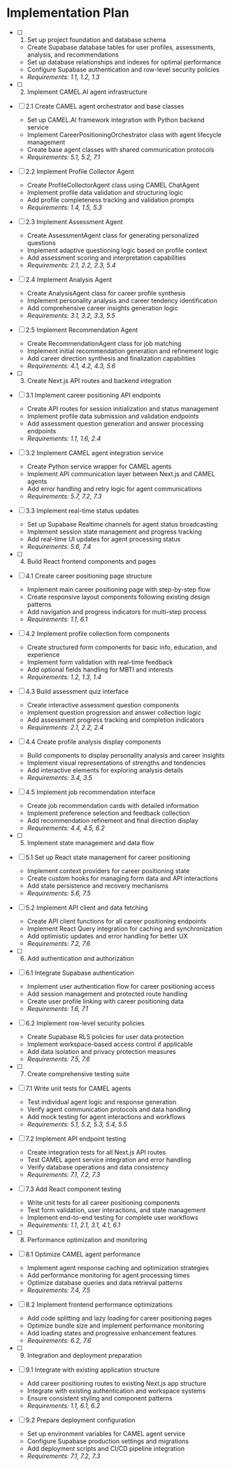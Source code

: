 # Implementation Plan

- [ ] 1. Set up project foundation and database schema
  - Create Supabase database tables for user profiles, assessments, analysis, and recommendations
  - Set up database relationships and indexes for optimal performance
  - Configure Supabase authentication and row-level security policies
  - _Requirements: 1.1, 1.2, 1.3_

- [ ] 2. Implement CAMEL.AI agent infrastructure
- [ ] 2.1 Create CAMEL agent orchestrator and base classes
  - Set up CAMEL.AI framework integration with Python backend service
  - Implement CareerPositioningOrchestrator class with agent lifecycle management
  - Create base agent classes with shared communication protocols
  - _Requirements: 5.1, 5.2, 7.1_

- [ ] 2.2 Implement Profile Collector Agent
  - Create ProfileCollectorAgent class using CAMEL ChatAgent
  - Implement profile data validation and structuring logic
  - Add profile completeness tracking and validation prompts
  - _Requirements: 1.4, 1.5, 5.3_

- [ ] 2.3 Implement Assessment Agent
  - Create AssessmentAgent class for generating personalized questions
  - Implement adaptive questioning logic based on profile context
  - Add assessment scoring and interpretation capabilities
  - _Requirements: 2.1, 2.2, 2.3, 5.4_

- [ ] 2.4 Implement Analysis Agent
  - Create AnalysisAgent class for career profile synthesis
  - Implement personality analysis and career tendency identification
  - Add comprehensive career insights generation logic
  - _Requirements: 3.1, 3.2, 3.3, 5.5_

- [ ] 2.5 Implement Recommendation Agent
  - Create RecommendationAgent class for job matching
  - Implement initial recommendation generation and refinement logic
  - Add career direction synthesis and finalization capabilities
  - _Requirements: 4.1, 4.2, 4.3, 5.6_

- [ ] 3. Create Next.js API routes and backend integration
- [ ] 3.1 Implement career positioning API endpoints
  - Create API routes for session initialization and status management
  - Implement profile data submission and validation endpoints
  - Add assessment question generation and answer processing endpoints
  - _Requirements: 1.1, 1.6, 2.4_

- [ ] 3.2 Implement CAMEL agent integration service
  - Create Python service wrapper for CAMEL agents
  - Implement API communication layer between Next.js and CAMEL agents
  - Add error handling and retry logic for agent communications
  - _Requirements: 5.7, 7.2, 7.3_

- [ ] 3.3 Implement real-time status updates
  - Set up Supabase Realtime channels for agent status broadcasting
  - Implement session state management and progress tracking
  - Add real-time UI updates for agent processing status
  - _Requirements: 5.6, 7.4_

- [ ] 4. Build React frontend components and pages
- [ ] 4.1 Create career positioning page structure
  - Implement main career positioning page with step-by-step flow
  - Create responsive layout components following existing design patterns
  - Add navigation and progress indicators for multi-step process
  - _Requirements: 1.1, 6.1_

- [ ] 4.2 Implement profile collection form components
  - Create structured form components for basic info, education, and experience
  - Implement form validation with real-time feedback
  - Add optional fields handling for MBTI and interests
  - _Requirements: 1.2, 1.3, 1.4_

- [ ] 4.3 Build assessment quiz interface
  - Create interactive assessment question components
  - Implement question progression and answer collection logic
  - Add assessment progress tracking and completion indicators
  - _Requirements: 2.1, 2.2, 2.4_

- [ ] 4.4 Create profile analysis display components
  - Build components to display personality analysis and career insights
  - Implement visual representations of strengths and tendencies
  - Add interactive elements for exploring analysis details
  - _Requirements: 3.4, 3.5_

- [ ] 4.5 Implement job recommendation interface
  - Create job recommendation cards with detailed information
  - Implement preference selection and feedback collection
  - Add recommendation refinement and final direction display
  - _Requirements: 4.4, 4.5, 6.2_

- [ ] 5. Implement state management and data flow
- [ ] 5.1 Set up React state management for career positioning
  - Implement context providers for career positioning state
  - Create custom hooks for managing form data and API interactions
  - Add state persistence and recovery mechanisms
  - _Requirements: 5.6, 7.5_

- [ ] 5.2 Implement API client and data fetching
  - Create API client functions for all career positioning endpoints
  - Implement React Query integration for caching and synchronization
  - Add optimistic updates and error handling for better UX
  - _Requirements: 7.2, 7.6_

- [ ] 6. Add authentication and authorization
- [ ] 6.1 Integrate Supabase authentication
  - Implement user authentication flow for career positioning access
  - Add session management and protected route handling
  - Create user profile linking with career positioning data
  - _Requirements: 1.6, 7.1_

- [ ] 6.2 Implement row-level security policies
  - Create Supabase RLS policies for user data protection
  - Implement workspace-based access control if applicable
  - Add data isolation and privacy protection measures
  - _Requirements: 7.5, 7.6_

- [ ] 7. Create comprehensive testing suite
- [ ] 7.1 Write unit tests for CAMEL agents
  - Test individual agent logic and response generation
  - Verify agent communication protocols and data handling
  - Add mock testing for agent interactions and workflows
  - _Requirements: 5.1, 5.2, 5.3, 5.4, 5.5_

- [ ] 7.2 Implement API endpoint testing
  - Create integration tests for all Next.js API routes
  - Test CAMEL agent service integration and error handling
  - Verify database operations and data consistency
  - _Requirements: 7.1, 7.2, 7.3_

- [ ] 7.3 Add React component testing
  - Write unit tests for all career positioning components
  - Test form validation, user interactions, and state management
  - Implement end-to-end testing for complete user workflows
  - _Requirements: 1.1, 2.1, 3.1, 4.1, 6.1_

- [ ] 8. Performance optimization and monitoring
- [ ] 8.1 Optimize CAMEL agent performance
  - Implement agent response caching and optimization strategies
  - Add performance monitoring for agent processing times
  - Optimize database queries and data retrieval patterns
  - _Requirements: 7.4, 7.5_

- [ ] 8.2 Implement frontend performance optimizations
  - Add code splitting and lazy loading for career positioning pages
  - Optimize bundle size and implement performance monitoring
  - Add loading states and progressive enhancement features
  - _Requirements: 6.2, 7.6_

- [ ] 9. Integration and deployment preparation
- [ ] 9.1 Integrate with existing application structure
  - Add career positioning routes to existing Next.js app structure
  - Integrate with existing authentication and workspace systems
  - Ensure consistent styling and component patterns
  - _Requirements: 1.1, 6.1, 6.2_

- [ ] 9.2 Prepare deployment configuration
  - Set up environment variables for CAMEL agent service
  - Configure Supabase production settings and migrations
  - Add deployment scripts and CI/CD pipeline integration
  - _Requirements: 7.1, 7.2, 7.3_